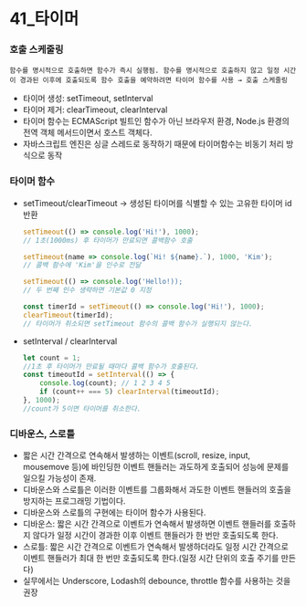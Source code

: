 # 41_타이머

### 호출 스케줄링

`함수를 명시적으로 호출하면 함수가 즉시 실행됨. 함수를 명시적으로 호출하지 않고 일정 시간이 경과된 이후에 호출되도록 함수 호출을 예약하려면 타이머 함수를 사용 → 호출 스케줄링`

- 타이머 생성: setTimeout, setInterval
- 타이머 제거: clearTimeout, clearInterval
- 타이머 함수는 ECMAScript 빌트인 함수가 아닌 브라우저 환경, Node.js 환경의 전역 객체 메서드이면서 호스트 객체다.
- 자바스크립트 엔진은 싱글 스레드로 동작하기 때문에 타이머함수는 비동기 처리 방식으로 동작

### 타이머 함수

- setTimeout/clearTimeout → 생성된 타이머를 식별할 수 있는 고유한 타이머 id 반환
    
    ```jsx
    setTimeout(() => console.log('Hi!'), 1000); 
    // 1초(1000ms) 후 타이머가 만료되면 콜백함수 호출
    
    setTimeout(name => console.log(`Hi! ${name}.`), 1000, 'Kim'); 
    // 콜백 함수에 'Kim'을 인수로 전달
    
    setTimeout(() => console.log('Hello!)); 
    // 두 번째 인수 생략하면 기본값 0 지정
    
    const timerId = setTimeout(() => console.log('Hi!'), 1000);
    clearTimeout(timerId); 
    // 타이머가 취소되면 setTimeout 함수의 콜백 함수가 실행되지 않는다.
    ```
    
- setInterval / clearInterval
    
    ```jsx
    let count = 1;
    //1초 후 타이머가 만료될 때마다 콜백 함수가 호출된다.
    const timeoutId = setInterval(() => {
    	console.log(count); // 1 2 3 4 5
    	if (count++ === 5) clearInterval(timeoutId);
    }, 1000);
    //count가 5이면 타이머를 취소한다.
    ```
    

### 디바운스, 스로틀

- 짧은 시간 간격으로 연속해서 발생하는 이벤트(scroll, resize, input, mousemove 등)에 바인딩한 이벤트 핸들러는 과도하게 호출되어 성능에 문제를 일으킬 가능성이 존재.
- 디바운스와 스로틀은 이러한 이벤트를 그룹화해서 과도한 이벤트 핸들러의 호출을 방지하는 프로그래밍 기법이다.
- 디바운스와 스로틀의 구현에는 타이머 함수가 사용된다.
- 디바운스: 짧은 시간 간격으로 이벤트가 연속해서 발생하면 이벤트 핸들러를 호출하지 않다가 일정 시간이 경과한 이후 이벤트 핸들러가 한 번만 호출되도록 한다.
- 스로틀: 짧은 시간 간격으로 이벤트가 연속해서 발생하더라도 일정 시간 간격으로 이벤트 핸들러가 최대 한 번만 호출되도록 한다.(일정 시간 단위의 호출 주기를 만든다)
- 실무에서는 Underscore, Lodash의 debounce, throttle 함수를 사용하는 것을 권장